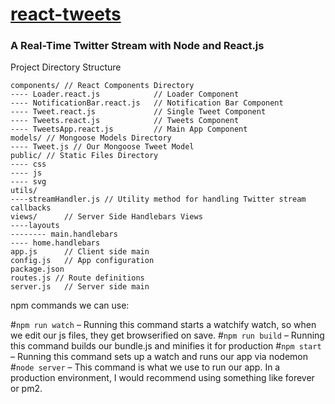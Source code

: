 # [react-tweets](https://github.com/scotch-io/react-tweets)
### A Real-Time Twitter Stream with Node and React.js
Project Directory Structure
```
components/ // React Components Directory
---- Loader.react.js            // Loader Component
---- NotificationBar.react.js   // Notification Bar Component
---- Tweet.react.js             // Single Tweet Component
---- Tweets.react.js            // Tweets Component
---- TweetsApp.react.js         // Main App Component
models/ // Mongoose Models Directory
---- Tweet.js // Our Mongoose Tweet Model
public/ // Static Files Directory
---- css
---- js
---- svg
utils/
----streamHandler.js // Utility method for handling Twitter stream callbacks
views/      // Server Side Handlebars Views
----layouts
-------- main.handlebars
---- home.handlebars
app.js      // Client side main
config.js   // App configuration
package.json
routes.js // Route definitions
server.js   // Server side main
```
npm commands we can use:

#`npm run watch` – Running this command starts a watchify watch, so when we edit our js files, they get browserified on save.
#`npm run build` – Running this command builds our bundle.js and minifies it for production
#`npm start` – Running this command sets up a watch and runs our app via nodemon
#`node server` – This command is what we use to run our app. In a production environment, I would recommend using something like forever or pm2.

